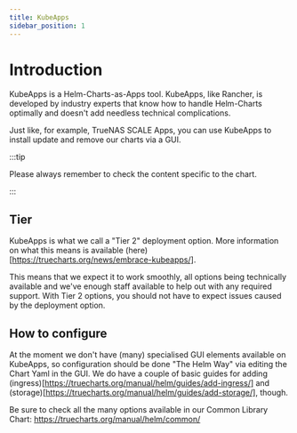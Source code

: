 ```yaml
---
title: KubeApps
sidebar_position: 1
---
```


# Introduction

KubeApps is a Helm-Charts-as-Apps tool.
KubeApps, like Rancher, is developed by industry experts that know how to handle Helm-Charts optimally and doesn't add needless technical complications.

Just like, for example, TrueNAS SCALE Apps, you can use KubeApps to install update and remove our charts via a GUI.

:::tip

Please always remember to check the content specific to the chart.

:::

## Tier

KubeApps is what we call a "Tier 2" deployment option. More information on what this means is available (here)[https://truecharts.org/news/embrace-kubeapps/].

This means that we expect it to work smoothly, all options being technically available and we've enough staff available to help out with any required support. With Tier 2 options, you should not have to expect issues caused by the deployment option.

## How to configure

At the moment we don't have (many) specialised GUI elements available on KubeApps, so configuration should be done "The Helm Way" via editing the Chart Yaml in the GUI. We do have a couple of basic guides for adding (ingress)[https://truecharts.org/manual/helm/guides/add-ingress/] and (storage)[https://truecharts.org/manual/helm/guides/add-storage/], though.

Be sure to check all the many options available in our Common Library Chart:
https://truecharts.org/manual/helm/common/
